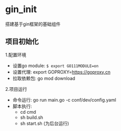 # gin_init
搭建基于gin框架的基础组件

## 项目初始化
1.配置环境
  * 设置go module: `$ export GO111MODULE=on`
  * 设置代理: export GOPROXY=https://goproxy.cn
  * 拉取依赖包: go mod download

2.项目运行
  * 命令运行: go run main.go -c conf/dev/config.yaml
  * 脚本执行: 
       - cd cmd
       - sh build.sh
       - sh start.sh (为后台运行)
